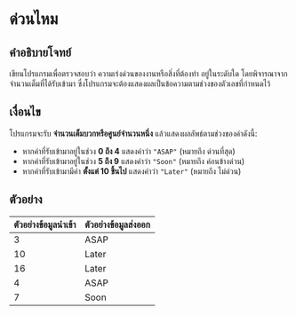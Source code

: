 # ด่วนไหม

## คำอธิบายโจทย์

เขียนโปรแกรมเพื่อตรวจสอบว่า ความเร่งด่วนของงานหรือสิ่งที่ต้องทำ อยู่ในระดับใด โดยพิจารณาจากจำนวนเต็มที่ได้รับเข้ามา ซึ่งโปรแกรมจะต้องแสดงผลเป็นข้อความตามช่วงของตัวเลขที่กำหนดไว้

## เงื่อนไข

โปรแกรมจะรับ **จำนวนเต็มบวกหรือศูนย์จำนวนหนึ่ง** แล้วแสดงผลลัพธ์ตามช่วงของค่าดังนี้:

- หากค่าที่รับเข้ามาอยู่ในช่วง **0 ถึง 4** แสดงคำว่า `"ASAP"` (หมายถึง ด่วนที่สุด)
- หากค่าที่รับเข้ามาอยู่ในช่วง **5 ถึง 9** แสดงคำว่า `"Soon"` (หมายถึง ค่อนข้างด่วน)
- หากค่าที่รับเข้ามามีค่า **ตั้งแต่ 10 ขึ้นไป** แสดงคำว่า `"Later"` (หมายถึง ไม่ด่วน)

## ตัวอย่าง

| **ตัวอย่างข้อมูลนำเข้า** | **ตัวอย่างข้อมูลส่งออก** |
| ------------------------ | ------------------------ |
| 3                        | ASAP                     |
| 10                       | Later                    |
| 16                       | Later                    |
| 4                        | ASAP                     |
| 7                        | Soon                     |

